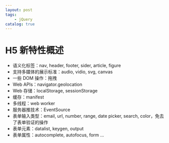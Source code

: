 ```yaml
---
layout: post
tags: 
    - jQuery
catalog: true
---
```


# H5 新特性概述
- 语义化标签：nav, header, footer, sider, article, figure
- 支持多媒体的展示标准：audio, vidio, svg, canvas
- 一些 DOM 操作：拖拽
- Web APIs：navigator.geolocation
- Web 存储：localStorage, sessionStorage
- 缓存：manifest
- 多线程：web worker
- 服务器推技术：EventSource
- 表单输入类型：email, url, number, range, date picker, search, color，免去了表单验证的操作
- 表单元素：datalist, keygen, output
- 表单属性：autocomplete, autofocus, form ...
